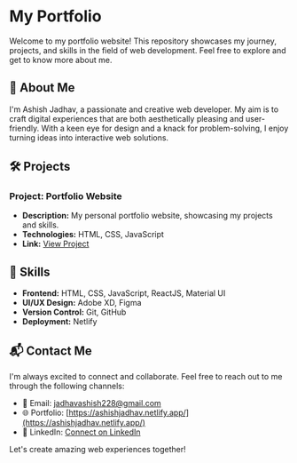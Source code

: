 # My Portfolio

Welcome to my portfolio website! This repository showcases my journey, projects, and skills in the field of web development. Feel free to explore and get to know more about me.

## 🚀 About Me

I'm Ashish Jadhav, a passionate and creative web developer. My aim is to craft digital experiences that are both aesthetically pleasing and user-friendly. With a keen eye for design and a knack for problem-solving, I enjoy turning ideas into interactive web solutions.

## 🛠️ Projects

### Project: Portfolio Website

- **Description:** My personal portfolio website, showcasing my projects and skills.
- **Technologies:** HTML, CSS, JavaScript
- **Link:** [View Project](https://ashishjadhav.netlify.app/)

## 🌟 Skills

- **Frontend:** HTML, CSS, JavaScript, ReactJS, Material UI
- **UI/UX Design:** Adobe XD, Figma
- **Version Control:** Git, GitHub
- **Deployment:** Netlify

## 📬 Contact Me

I'm always excited to connect and collaborate. Feel free to reach out to me through the following channels:

- 📧 Email: [jadhavashish228@gmail.com](mailto:jadhavashish228@gmail.com)
- 🌐 Portfolio: [https://ashishjadhav.netlify.app/](https://ashishjadhav.netlify.app/)
- 💼 LinkedIn: [Connect on LinkedIn](https://www.linkedin.com/in/dev-expert-ashish/)

Let's create amazing web experiences together!
